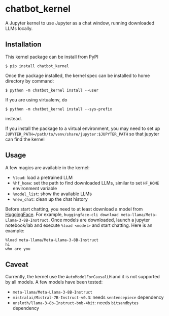 # chatbot_kernel
A Jupyter kernel to use Jupyter as a chat window, running downloaded LLMs locally.

## Installation
This kernel package can be install from PyPI
```
$ pip install chatbot_kernel
```

Once the package installed, the kernel spec can be installed to home directory by command:
```
$ python -m chatbot_kernel install --user
```
If you are using virtualenv, do
```
$ python -m chatbot_kernel install --sys-prefix
```
instead.

If you install the package to a virtual environment, you may need to set up `JUPYTER_PATH=/path/to/venv/share/jupyter:$JUPYTER_PATH` so that jupyter can find the kernel

## Usage
A few magics are available in the kernel:
- `%load`: load a pretrained LLM
- `%hf_home`: set the path to find downloaded LLMs, similar to set `HF_HOME` environment variable
- `%model_list`: show the available LLMs
- `%new_chat`: clean up the chat history

Before start chatting, you need to at least download a model from [HuggingFace](https://huggingface.co/docs/hub/models-downloading). For example, `huggingface-cli download meta-llama/Meta-Llama-3-8B-Instruct`.
Once models are downloaded, launch a jupyter notebook/lab and execute `%load <model>` and start chatting. Here is an example:
```
%load meta-llama/Meta-Llama-3-8B-Instruct
hi 
who are you
```

## Caveat
Currently, the kernel use the `AutoModelForCausalLM` and it is not supported by all models.
A few models have been tested:
- `meta-llama/Meta-Llama-3-8B-Instruct`
- `mistralai/Mistral-7B-Instruct-v0.3`: needs `sentencepiece` dependency
- `unsloth/llama-3-8b-Instruct-bnb-4bit`: needs `bitsandbytes` dependency

